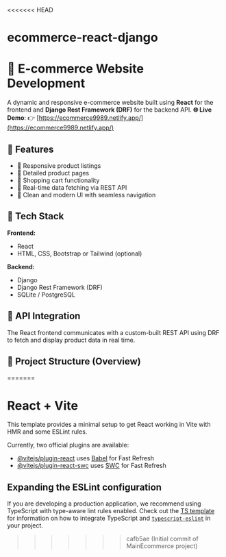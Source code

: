 <<<<<<< HEAD
# ecommerce-react-django
# 🛒 E-commerce Website Development

A dynamic and responsive e-commerce website built using **React** for the frontend and **Django Rest Framework (DRF)** for the backend API.
**🌐 Live Demo**: 👉 [https://ecommerce9989.netlify.app/](https://ecommerce9989.netlify.app/)

## 🚀 Features

- 🔹 Responsive product listings
- 🔹 Detailed product pages
- 🔹 Shopping cart functionality
- 🔹 Real-time data fetching via REST API
- 🔹 Clean and modern UI with seamless navigation

## 🧱 Tech Stack

**Frontend:**
- React
- HTML, CSS, Bootstrap or Tailwind (optional)

**Backend:**
- Django
- Django Rest Framework (DRF)
- SQLite / PostgreSQL

## 🔌 API Integration

The React frontend communicates with a custom-built REST API using DRF to fetch and display product data in real time.

## 📂 Project Structure (Overview)

=======
# React + Vite

This template provides a minimal setup to get React working in Vite with HMR and some ESLint rules.

Currently, two official plugins are available:

- [@vitejs/plugin-react](https://github.com/vitejs/vite-plugin-react/blob/main/packages/plugin-react) uses [Babel](https://babeljs.io/) for Fast Refresh
- [@vitejs/plugin-react-swc](https://github.com/vitejs/vite-plugin-react/blob/main/packages/plugin-react-swc) uses [SWC](https://swc.rs/) for Fast Refresh

## Expanding the ESLint configuration

If you are developing a production application, we recommend using TypeScript with type-aware lint rules enabled. Check out the [TS template](https://github.com/vitejs/vite/tree/main/packages/create-vite/template-react-ts) for information on how to integrate TypeScript and [`typescript-eslint`](https://typescript-eslint.io) in your project.
>>>>>>> cafb5ae (Initial commit of MainEcommerce project)
